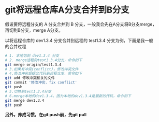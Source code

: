# git将远程仓库A分支合并到B分支

假设要将远程分支的 A 分支合并到 B 分支，一般我会先在A分支将B分支merge，再切到B分支，merge A分支。

以将远程仓库的 dev1.3.4 分支合并到远程的 test1.3.4 分支为例，下面是我一般的合并过程

```bash
# 1. 本地切到 dev1.3.4 分支
# 2. merge远程的test1.3.4分支，命令如下
git merge origin/test1.3.4
# 3.如果有冲突(conflict)，修改冲突文件
# 4.修改冲突后提交代码到远程仓库，命令如下
git add 修改冲突相关的文件
git commit '修改冲突，fix conflict'
git push
# 5.切换到test1.3.4分支
# 6.merge本地的dev1.3.4，因为本地的dev1.3.4是最新的代码，命令如下
git merge dev1.3.4
git push
```

**另外，养成习惯，在git push前，先git pull**

